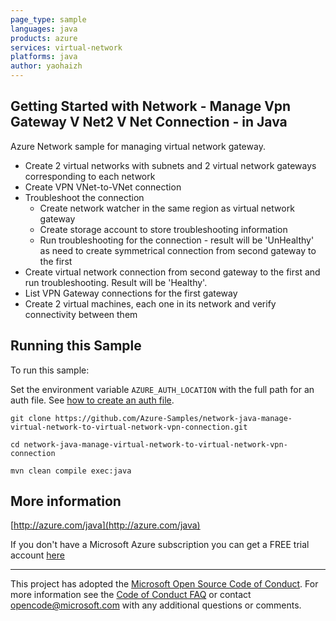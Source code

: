```yaml
---
page_type: sample
languages: java
products: azure
services: virtual-network
platforms: java
author: yaohaizh
---
```


## Getting Started with Network - Manage Vpn Gateway V Net2 V Net Connection - in Java ##


  Azure Network sample for managing virtual network gateway.
   - Create 2 virtual networks with subnets and 2 virtual network gateways corresponding to each network
   - Create VPN VNet-to-VNet connection
   - Troubleshoot the connection
     - Create network watcher in the same region as virtual network gateway
     - Create storage account to store troubleshooting information
     - Run troubleshooting for the connection - result will be 'UnHealthy' as need to create symmetrical connection from second gateway to the first
   - Create virtual network connection from second gateway to the first and run troubleshooting. Result will be 'Healthy'.
   - List VPN Gateway connections for the first gateway
   - Create 2 virtual machines, each one in its network and verify connectivity between them
 

## Running this Sample ##

To run this sample:

Set the environment variable `AZURE_AUTH_LOCATION` with the full path for an auth file. See [how to create an auth file](https://github.com/Azure/azure-libraries-for-java/blob/master/AUTH.md).

    git clone https://github.com/Azure-Samples/network-java-manage-virtual-network-to-virtual-network-vpn-connection.git

    cd network-java-manage-virtual-network-to-virtual-network-vpn-connection

    mvn clean compile exec:java

## More information ##

[http://azure.com/java](http://azure.com/java)

If you don't have a Microsoft Azure subscription you can get a FREE trial account [here](http://go.microsoft.com/fwlink/?LinkId=330212)

---

This project has adopted the [Microsoft Open Source Code of Conduct](https://opensource.microsoft.com/codeofconduct/). For more information see the [Code of Conduct FAQ](https://opensource.microsoft.com/codeofconduct/faq/) or contact [opencode@microsoft.com](mailto:opencode@microsoft.com) with any additional questions or comments.